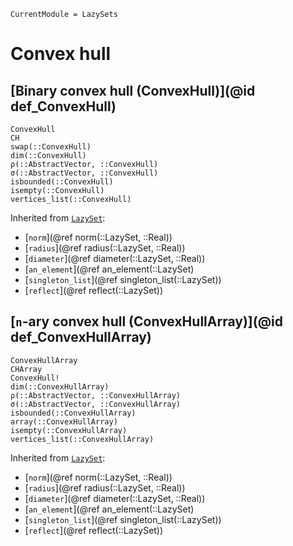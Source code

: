 ```@meta
CurrentModule = LazySets
```

# Convex hull

## [Binary convex hull (ConvexHull)](@id def_ConvexHull)

```@docs
ConvexHull
CH
swap(::ConvexHull)
dim(::ConvexHull)
ρ(::AbstractVector, ::ConvexHull)
σ(::AbstractVector, ::ConvexHull)
isbounded(::ConvexHull)
isempty(::ConvexHull)
vertices_list(::ConvexHull)
```
Inherited from [`LazySet`](@ref):
* [`norm`](@ref norm(::LazySet, ::Real))
* [`radius`](@ref radius(::LazySet, ::Real))
* [`diameter`](@ref diameter(::LazySet, ::Real))
* [`an_element`](@ref an_element(::LazySet)
* [`singleton_list`](@ref singleton_list(::LazySet))
* [`reflect`](@ref reflect(::LazySet))

## [``n``-ary convex hull (ConvexHullArray)](@id def_ConvexHullArray)

```@docs
ConvexHullArray
CHArray
ConvexHull!
dim(::ConvexHullArray)
ρ(::AbstractVector, ::ConvexHullArray)
σ(::AbstractVector, ::ConvexHullArray)
isbounded(::ConvexHullArray)
array(::ConvexHullArray)
isempty(::ConvexHullArray)
vertices_list(::ConvexHullArray)
```
Inherited from [`LazySet`](@ref):
* [`norm`](@ref norm(::LazySet, ::Real))
* [`radius`](@ref radius(::LazySet, ::Real))
* [`diameter`](@ref diameter(::LazySet, ::Real))
* [`an_element`](@ref an_element(::LazySet)
* [`singleton_list`](@ref singleton_list(::LazySet))
* [`reflect`](@ref reflect(::LazySet))
